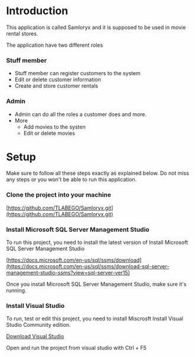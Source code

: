# Introduction

This application is called Samloryx and it is supposed to be used in movie rental stores.

The application have two different roles
### Stuff member
* Stuff member can register customers to the system
* Edit or delete customer information
* Create and store customer rentals 

### Admin
* Admin can do all the roles a customer does and more.
* More
     * Add movies to the systen
     * Edit or delete movies


# Setup
Make sure to follow all these steps exactly as explained below. Do not miss any steps or you won't be able to run this application.

### Clone the project into your machine
[https://github.com/TLABEGO/Samloryx.git](https://github.com/TLABEGO/Samloryx.git)

### Install Microsoft SQL Server Management Studio
To run this project, you need to install the latest version of Install Microsoft SQL Server Management Studio

[https://docs.microsoft.com/en-us/sql/ssms/download](https://docs.microsoft.com/en-us/sql/ssms/download-sql-server-management-studio-ssms?view=sql-server-ver15)

Once you install Microsoft SQL Server Management Studio, make sure it's running.

### Install Visual Studio
To run, test or edit this project, you need to install Miscrosft Install Visual Studio Community edition.

[Download Visual Studio](https://visualstudio.microsoft.com/downloads/)

Open and run the project from visual studio with Ctrl + F5


